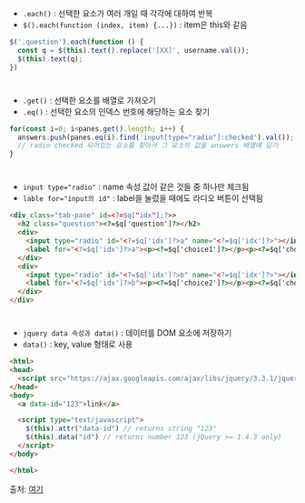 - `.each()` : 선택한 요소가 여러 개일 때 각각에 대하여 반복
- `$().each(function (index, item) {...})` : item은 this와 같음
```javascript
$('.question').each(function () {
  const q = $(this).text().replace('[XX]', username.val());
  $(this).text(q);
})
```
#
- `.get()` : 선택한 요소를 배열로 가져오기
- `.eq()` : 선택한 요소의 인덱스 번호에 해당하는 요소 찾기
```javascript
for(const i=0; i<panes.get().length; i++) {
  answers.push(panes.eq(i).find('input[type="radio"]:checked').val());
  // radio checked 되어있는 요소를 찾아서 그 요소의 값을 answers 배열에 담기
}
```
#
- `input type="radio"` : name 속성 값이 같은 것들 중 하나만 체크됨
- `lable for="input의 id"` : label을 눌렀을 때에도 라디오 버튼이 선택됨
```html
<div class="tab-pane" id=<?=$q["idx"];?>>
  <h2 class="question"><?=$q['question']?></h2>
  <div>
    <input type="radio" id="<?=$q['idx']?>a" name="<?=$q['idx']?>"></input>
    <label for="<?=$q['idx']?>a"><p><?=$q['choice1']?></p><p><?=$q['choice1sub']?></p></label>
  </div>
  <div>
    <input type="radio" id="<?=$q['idx']?>b" name="<?=$q['idx']?>"></input>
    <label for="<?=$q['idx']?>b"><p><?=$q['choice2']?></p><p><?=$q['choice2sub']?></p></label>
  </div>
</div>
```
#
- `jquery data 속성과 data()` : 데이터를 DOM 요소에 저장하기
- `data()` : key, value 형태로 사용
```html
<html>
<head>
  <script src="https://ajax.googleapis.com/ajax/libs/jquery/3.3.1/jquery.min.js"></script>
</head>
<body>
  <a data-id="123">link</a>

  <script type="text/javascript">
    $(this).attr("data-id") // returns string "123"
    $(this).data("id") // returns number 123 (jQuery >= 1.4.3 only)
  </script>
</body>

</html>
```
출처: [여기](https://ko.code-paper.com/javascript/examples-get-value-from-data-attribute-jquery)
